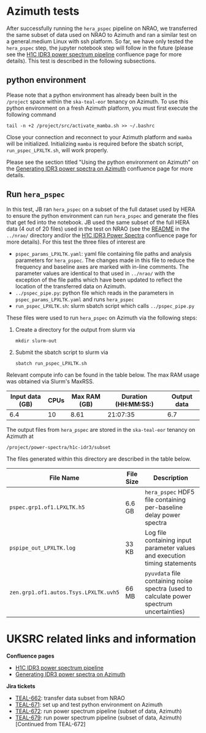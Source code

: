 # Azimuth tests

After successfully running the `hera_pspec` pipeline on NRAO, we transferred the same subset of data used on NRAO to Azimuth and ran a similar test on a general.medium Linux with ssh platform.  So far, we have only tested the `hera_pspec` step, the jupyter notebook step will follow in the future (please see the [H1C IDR3 power spectrum pipeline](https://confluence.skatelescope.org/display/SRCSC/H1C+IDR3+power+spectrum+pipeline) confluence page for more details).  This test is described in the following subsections.

## python environment

Please note that a python environment has already been built in the `/project` space within the `ska-teal-eor` tenancy on Azimuth.  To use this python environment on a fresh Azimuth platform, you must first execute the following command
```
tail -n +2 /project/src/activate_mamba.sh >> ~/.bashrc
```
Close your connection and reconnect to your Azimuth platform and `mamba` will be initialized.  Initializing `mamba` is required before the sbatch script, `run_pspec_LPXLTK.sh`, will work properly.

Please see the section titled "Using the python environment on Azimuth" on the [Generating IDR3 power spectra on Azimuth](https://confluence.skatelescope.org/display/SRCSC/Generating+IDR3+power+spectra+on+Azimuth) confluence page for more details.

## Run `hera_pspec`

In this test, JB ran `hera_pspec` on a subset of the full dataset used by HERA to ensure the python environment can run `hera_pspec` and generate the files that get fed into the notebook.  JB used the same subset of the full HERA data (4 out of 20 files) used in the test on NRAO (see the [README](https://github.com/uksrc-developers/skaeor/blob/main/hera/nrao/README.md) in the `../nrao/` directory and/or the [H1C IDR3 Power Spectra](https://confluence.skatelescope.org/display/SRCSC/H1C+IDR3+Power+Spectra) confluence page for more details).  For this test the three files of interest are

- `pspec_params_LPXLTK.yaml`: yaml file containing file paths and analysis parameters for `hera_pspec`.  The changes made in this file to reduce the frequency and baseline axes are marked with in-line comments.  The parameter values are identical to that used in `../nrao/` with the exception of the file paths which have been updated to reflect the location of the transferred data on Azimuth.
- `../pspec_pipe.py`: python file which reads in the parameters in `pspec_params_LPXLTK.yaml` and runs `hera_pspec`
- `run_pspec_LPXLTK.sh`: slurm sbatch script which calls `../pspec_pipe.py`

These files were used to run `hera_pspec` on Azimuth via the following steps: 

1. Create a directory for the output from slurm via
    ```
    mkdir slurm-out
    ```

2. Submit the sbatch script to slurm via
    ```
    sbatch run_pspec_LPXLTK.sh
    ```
Relevant compute info can be found in the table below.  The max RAM usage was obtained via Slurm's MaxRSS.

| Input data (GB) | CPUs | Max RAM (GB) | Duration (HH:MM:SS:) | Output data |
| --------------- | ---- | ------------ | -------------------- | ----------- |
| 6.4             | 10   | 8.61         | 21:07:35             | 6.7         |

The output files from `hera_pspec` are stored in the `ska-teal-eor` tenancy on Azimuth at
```
/project/power-spectra/h1c-idr3/subset
```
The files generated within this directory are described in the table below.

| File Name | File Size | Description |
| --------- | --------- | ----------- |
| `pspec.grp1.of1.LPXLTK.h5` | 6.6 GB | `hera_pspec` HDF5 file containing per-baseline delay power spectra |
| `pspipe_out_LPXLTK.log` | 33 KB | Log file containing input parameter values and execution timing statements |
| `zen.grp1.of1.autos.Tsys.LPXLTK.uvh5` | 66 MB | `pyuvdata` file containing noise spectra (used to calculate power spectrum uncertainties) |

# UKSRC related links and information

**Confluence pages**

- [H1C IDR3 power spectrum pipeline](https://confluence.skatelescope.org/display/SRCSC/H1C+IDR3+power+spectrum+pipeline)
- [Generating IDR3 power spectra on Azimuth](https://confluence.skatelescope.org/display/SRCSC/Generating+IDR3+power+spectra+on+Azimuth)

**Jira tickets**

- [TEAL-662](https://jira.skatelescope.org/browse/TEAL-662): transfer data subset from NRAO
- [TEAL-671](https://jira.skatelescope.org/browse/TEAL-671): set up and test python environment on Azimuth
- [TEAL-672](https://jira.skatelescope.org/browse/TEAL-672): run power spectrum pipeline (subset of data, Azimuth)
- [TEAL-679](https://jira.skatelescope.org/browse/TEAL-679): run power spectrum pipeline (subset of data, Azimuth) [Continued from TEAL-672]
